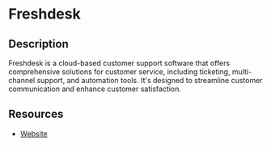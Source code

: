 # Freshdesk

## Description
Freshdesk is a cloud-based customer support software that offers comprehensive solutions for customer service, including ticketing, multi-channel support, and automation tools. It's designed to streamline customer communication and enhance customer satisfaction.

## Resources
* [Website](freshdesk.com)